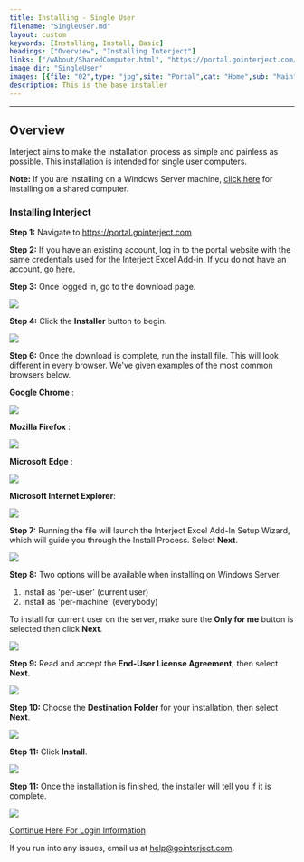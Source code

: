 ```yaml
---
title: Installing - Single User
filename: "SingleUser.md"
layout: custom
keywords: [Installing, Install, Basic]
headings: ["Overview", "Installing Interject"]
links: ["/wAbout/SharedComputer.html", "https://portal.gointerject.com/login.html", "https://portal.gointerject.com/invite.html?mode=create", "/wAbout/Logging-In.html#before-using-interject-heres-how-to-login", "mailto:help@gointerject.com"]
image_dir: "SingleUser"
images: [{file: "02",type: "jpg",site: "Portal",cat: "Home",sub: "Main",report: "",ribbon: "",config: ""},{file: "03",type: "png",site: "Portal",cat: "Download",sub: "Main",report: "",ribbon: "",config: ""},{file: "04",type: "png",site: "External",cat: "Chrome",sub: "Download",report: "",ribbon: "",config: ""},{file: "05",type: "png",site: "External",cat: "Firefox",sub: "Download",report: "",ribbon: "",config: ""},{file: "07",type: "png",site: "External",cat: "Edge",sub: "Download",report: "",ribbon: "",config: ""},{file: "08",type: "png",site: "External",cat: "Internet Explorer",sub: "Download",report: "",ribbon: "",config: ""},{file: "09",type: "png",site: "Interject",cat: "Installation",sub: "Setup Wizard",report: "",ribbon: "",config: ""},{file: "09b",type: "png",site: "Interject",cat: "Installation",sub: "Installation Type",report: "",ribbon: "",config: ""},{file: "10",type: "png",site: "Interject",cat: "Installation",sub: "End-User License Agreement",report: "",ribbon: "",config: ""},{file: "11",type: "png",site: "Interject",cat: "Installation",sub: "Select Installation Folder",report: "",ribbon: "",config: ""},{file: "12",type: "png",site: "Interject",cat: "Installation",sub: "Ready to Install",report: "",ribbon: "",config: ""},{file: "13",type: "jpg",site: "Interject",cat: "Installation",sub: "Completed Install",report: "",ribbon: "",config: ""}]
description: This is the base installer
---
```

* * *

## Overview

Interject aims to make the installation process as simple and painless as possible. This installation is intended for single user computers.

**Note:** If you are installing on a Windows Server machine, [click here](/wAbout/SharedComputer.html) for installing on a shared computer.

### Installing Interject

**Step 1:** Navigate to <a target="blank" href="https://portal.gointerject.com/login.html">https://portal.gointerject.com</a>

**Step 2:** If you have an existing account, log in to the portal website with the same credentials used for the Interject Excel Add-in. If you do not have an account, go [here.](https://portal.gointerject.com/invite.html?mode=create)

**Step 3:** Once logged in, go to the download page.

![](/images/SingleUser/02.jpg)
<br>

**Step 4:** Click the **Installer** button to begin.

![](/images/SingleUser/03.png)
<br>

**Step 6:** Once the download is complete, run the install file. This will look different in every browser. We've given examples of the most common browsers below.

**Google Chrome** :

![](/images/SingleUser/04.png)
<br>

**Mozilla Firefox** :

![](/images/SingleUser/05.png)
<br>

**Microsoft** **Edge** :

![](/images/SingleUser/07.png)
<br>

**Microsoft Internet Explorer**:

![](/images/SingleUser/08.png)
<br>

**Step 7:** Running the file will launch the Interject Excel Add-In Setup Wizard, which will guide you through the Install Process. Select **Next**.

![](/images/SingleUser/09.png)
<br>

**Step 8:** Two options will be available when installing on Windows Server.

1. Install as 'per-user' (current user)
2. Install as 'per-machine' (everybody)

To install for current user on the server, make sure the **Only for me** button is selected then click **Next**.

![](/images/SingleUser/09b.png)
<br>

**Step 9:** Read and accept the **End-User License Agreement,** then select **Next**.

![](/images/SingleUser/10.png)
<br>

**Step 10:** Choose the **Destination Folder** for your installation, then select **Next**.

![](/images/SingleUser/11.png)
<br>

**Step 11:** Click **Install**.

![](/images/SingleUser/12.png)
<br>

**Step 11:** Once the installation is finished, the installer will tell you if it is complete.

![](/images/SingleUser/13.jpg)

[Continue Here For Login Information](/wAbout/Logging-In.html#before-using-interject-heres-how-to-login)

If you run into any issues, email us at [help@gointerject.com](mailto:help@gointerject.com).
